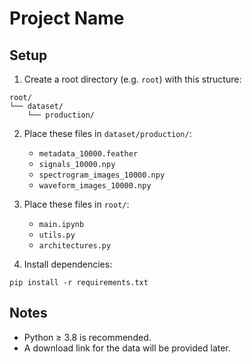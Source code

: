# Project Name

## Setup

1. Create a root directory (e.g. `root`) with this structure:

```
root/
└── dataset/
    └── production/
```

2. Place these files in `dataset/production/`:
   - `metadata_10000.feather`
   - `signals_10000.npy`
   - `spectrogram_images_10000.npy`
   - `waveform_images_10000.npy`

3. Place these files in `root/`:
   - `main.ipynb`
   - `utils.py`
   - `architectures.py`

4. Install dependencies:

```
pip install -r requirements.txt
```

## Notes

- Python ≥ 3.8 is recommended.
- A download link for the data will be provided later.
